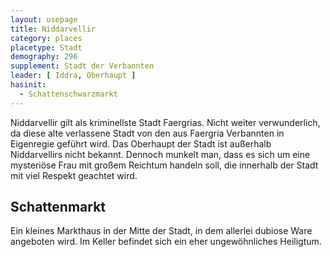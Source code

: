 ```yaml
---
layout: usepage
title: Niddarvellir
category: places
placetype: Stadt
demography: 296
supplement: Stadt der Verbannten
leader: [ Iddra, Oberhaupt ]
hasinit:
  - Schattenschwarzmarkt
---
```


Niddarvellir gilt als kriminellste Stadt Faergrias. Nicht weiter verwunderlich, da diese alte verlassene Stadt von den
aus Faergria Verbannten in Eigenregie geführt wird. Das Oberhaupt der Stadt ist außerhalb Niddarvellirs nicht bekannt.
Dennoch munkelt man, dass es sich um eine mysteriöse Frau mit großem Reichtum handeln soll, die innerhalb der Stadt mit
viel Respekt geachtet wird.

<!--more-->

## Schattenmarkt

Ein kleines Markthaus in der Mitte der Stadt, in dem allerlei dubiose Ware angeboten wird. Im Keller befindet sich ein
eher ungewöhnliches Heiligtum.